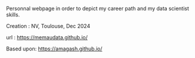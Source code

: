 Personnal webpage in order to depict my career path and my data scientist skills.

Creation : NV, Toulouse, Dec 2024 

url : https://memaudata.github.io/


Based upon: https://amagash.github.io/
